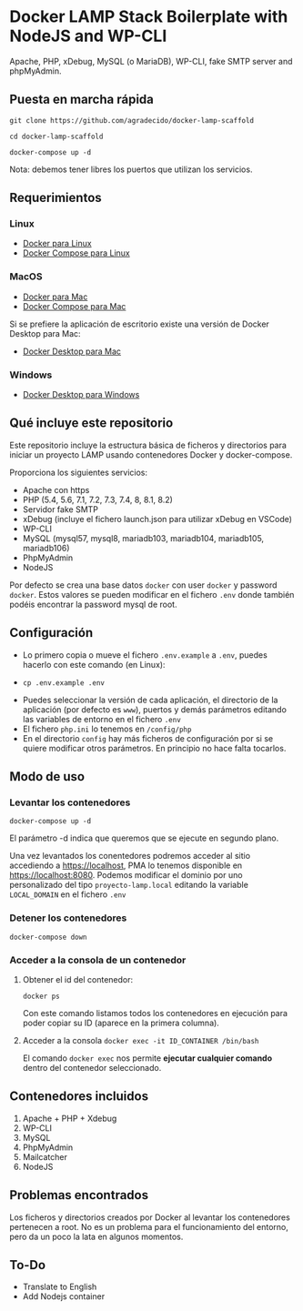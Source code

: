 # Docker LAMP Stack Boilerplate with NodeJS and WP-CLI

Apache, PHP, xDebug, MySQL (o MariaDB), WP-CLI, fake SMTP server and phpMyAdmin.

## Puesta en marcha rápida

```git clone https://github.com/agradecido/docker-lamp-scaffold```

```cd docker-lamp-scaffold```

```docker-compose up -d```

Nota: debemos tener libres los puertos que utilizan los servicios.

## Requerimientos

### Linux

- [Docker para Linux](https://docs.docker.com/engine/install/ubuntu/)
- [Docker Compose para Linux](https://docs.docker.com/compose/install/linux/)

### MacOS

- [Docker para Mac](https://docs.docker.com/engine/install/)
- [Docker Compose para Mac](https://docs.docker.com/desktop/install/mac-install/)

Si se prefiere la aplicación de escritorio existe una versión de Docker Desktop para Mac:

- [Docker Desktop para Mac](https://docs.docker.com/desktop/install/mac-install/)

### Windows

- [Docker Desktop para Windows](https://docs.docker.com/desktop/install/windows-install/)

## Qué incluye este repositorio

Este repositorio incluye la estructura básica de ficheros y directorios para iniciar un proyecto LAMP usando contenedores Docker y docker-compose.

Proporciona los siguientes servicios:

- Apache con https
- PHP (5.4, 5.6, 7.1, 7.2, 7.3, 7.4, 8, 8.1, 8.2)
- Servidor fake SMTP
- xDebug (incluye el fichero launch.json para utilizar xDebug en VSCode)
- WP-CLI
- MySQL (mysql57, mysql8, mariadb103, mariadb104, mariadb105, mariadb106)
- PhpMyAdmin
- NodeJS

Por defecto se crea una base datos ```docker``` con user ```docker``` y password ```docker```. Estos valores se pueden modificar en el fichero ```.env``` donde también podéis encontrar la password mysql de root.

## Configuración
- Lo primero copia o mueve el fichero ```.env.example``` a ```.env```, puedes hacerlo con este comando (en Linux):
- 
  ```shell
  cp .env.example .env
  ```
- Puedes seleccionar la versión de cada aplicación, el directorio de la aplicación (por defecto es ```www```), puertos y demás parámetros editando las variables de entorno en el fichero ```.env```
- El fichero ```php.ini``` lo tenemos en ```/config/php```
- En el directorio ```config``` hay más ficheros de configuración por si se quiere modificar otros parámetros. En principio no hace falta tocarlos.

## Modo de uso

### Levantar los contenedores

```docker-compose up -d```

El parámetro -d indica que queremos que se ejecute en segundo plano.

Una vez levantados los conentedores podremos acceder al sitio accediendo a <https://localhost>, PMA lo tenemos disponible en <https://localhost:8080>. Podemos modificar el dominio por uno personalizado del tipo ```proyecto-lamp.local``` editando la variable ```LOCAL_DOMAIN``` en el fichero ```.env```

### Detener los contenedores
```docker-compose down```

### Acceder a la consola de un contenedor

1. Obtener el id del contenedor:

    ```docker ps```

    Con este comando listamos todos los contenedores en ejecución para poder copiar su ID (aparece en la primera columna).

2. Acceder a la consola
    ```docker exec -it ID_CONTAINER /bin/bash```

    El comando ```docker exec``` nos permite **ejecutar cualquier comando** dentro del contenedor seleccionado.

## Contenedores incluidos

1. Apache + PHP + Xdebug
2. WP-CLI
3. MySQL
4. PhpMyAdmin
5. Mailcatcher
6. NodeJS

## Problemas encontrados

Los ficheros y directorios creados por Docker al levantar los contenedores pertenecen a root. No es un problema para el funcionamiento del entorno, pero da un poco la lata en algunos momentos.

## To-Do

- Translate to English
- Add Nodejs container